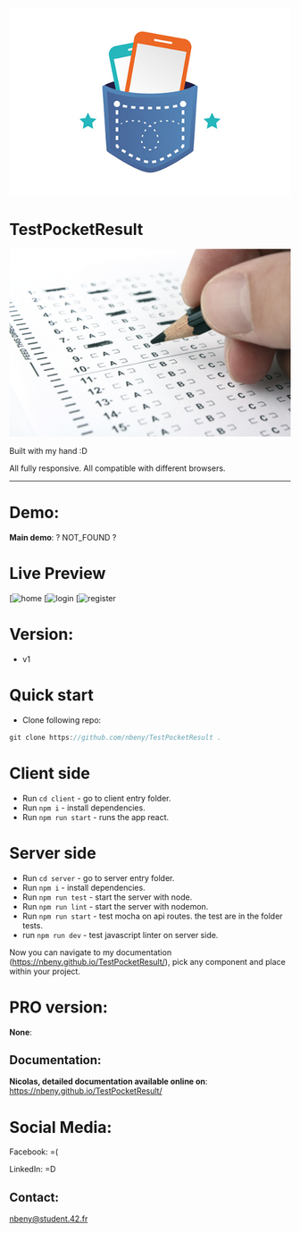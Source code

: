 ![cover](./sources/pocketresult.jpeg)

# TestPocketResult

![buddle](./sources/test.jpeg)

Built with my hand :D

All fully responsive. All compatible with different browsers.

---

# Demo:

**Main demo**: ? NOT_FOUND ?

# Live Preview

[![home]()
[![login]()
[![register]()

# Version:

- v1

# Quick start

- Clone following repo:

```javascript
git clone https://github.com/nbeny/TestPocketResult .
```

# Client side

- Run `cd client` - go to client entry folder.
- Run `npm i` - install dependencies.
- Run `npm run start` - runs the app react.

# Server side

- Run `cd server` - go to server entry folder.
- Run `npm i` - install dependencies.
- Run `npm run test` - start the server with node.
- Run `npm run lint` - start the server with nodemon.
- Run `npm run start` - test mocha on api routes. the test are in the folder tests.
- run `npm run dev` - test javascript linter on server side.

Now you can navigate to my documentation (https://nbeny.github.io/TestPocketResult/), pick any component and place within your project.

# PRO version:

**None**:

## Documentation:

**Nicolas, detailed documentation available online on**: https://nbeny.github.io/TestPocketResult/

# Social Media:

Facebook: =(

LinkedIn: =D

## Contact:

nbeny@student.42.fr
